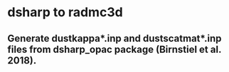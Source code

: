 # dsharp to radmc3d

## Generate dustkappa*.inp and dustscatmat*.inp files from dsharp_opac package (Birnstiel et al. 2018).

